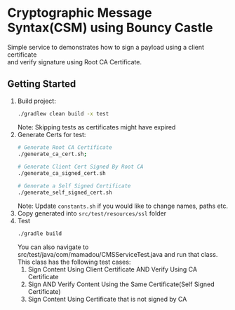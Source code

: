 # Cryptographic Message Syntax(CSM) using Bouncy Castle
Simple service to demonstrates how to sign a payload using a client certificate  
and verify signature using Root CA Certificate.

## Getting Started
1. Build project:
    ```bash
    ./gradlew clean build -x test 
    ```
   Note: Skipping tests as certificates might have expired  
2. Generate Certs for test:   
    ```bash
    # Generate Root CA Certificate
    ./generate_ca_cert.sh;
      
    # Generate Client Cert Signed By Root CA
    ./generate_ca_signed_cert.sh
    
    # Generate a Self Signed Certificate
    ./generate_self_signed_cert.sh
    ```
    Note: Update `constants.sh` if you would like to change names, paths etc.  
4. Copy generated into `src/test/resources/ssl` folder  
5. Test  
    ```bash
    ./gradle build
    ```
   You can also navigate to src/test/java/com/mamadou/CMSServiceTest.java and run that class.  
   This class has the following test cases:  
    1. Sign Content Using Client Certificate AND Verify Using CA Certificate  
    2. Sign AND Verify Content Using the Same Certificate(Self Signed Certificate)  
    3. Sign Content Using Certificate that is not signed by CA  
